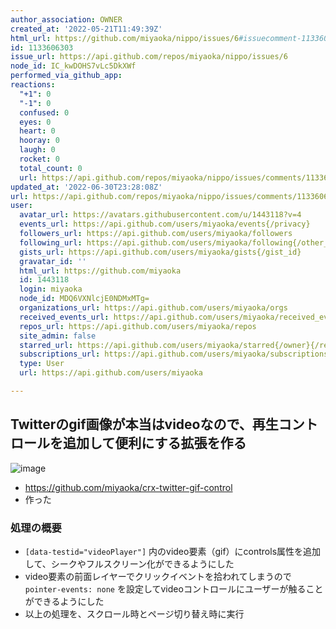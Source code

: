 ```yaml
---
author_association: OWNER
created_at: '2022-05-21T11:49:39Z'
html_url: https://github.com/miyaoka/nippo/issues/6#issuecomment-1133606303
id: 1133606303
issue_url: https://api.github.com/repos/miyaoka/nippo/issues/6
node_id: IC_kwDOHS7vLc5DkXWf
performed_via_github_app: 
reactions:
  "+1": 0
  "-1": 0
  confused: 0
  eyes: 0
  heart: 0
  hooray: 0
  laugh: 0
  rocket: 0
  total_count: 0
  url: https://api.github.com/repos/miyaoka/nippo/issues/comments/1133606303/reactions
updated_at: '2022-06-30T23:28:08Z'
url: https://api.github.com/repos/miyaoka/nippo/issues/comments/1133606303
user:
  avatar_url: https://avatars.githubusercontent.com/u/1443118?v=4
  events_url: https://api.github.com/users/miyaoka/events{/privacy}
  followers_url: https://api.github.com/users/miyaoka/followers
  following_url: https://api.github.com/users/miyaoka/following{/other_user}
  gists_url: https://api.github.com/users/miyaoka/gists{/gist_id}
  gravatar_id: ''
  html_url: https://github.com/miyaoka
  id: 1443118
  login: miyaoka
  node_id: MDQ6VXNlcjE0NDMxMTg=
  organizations_url: https://api.github.com/users/miyaoka/orgs
  received_events_url: https://api.github.com/users/miyaoka/received_events
  repos_url: https://api.github.com/users/miyaoka/repos
  site_admin: false
  starred_url: https://api.github.com/users/miyaoka/starred{/owner}{/repo}
  subscriptions_url: https://api.github.com/users/miyaoka/subscriptions
  type: User
  url: https://api.github.com/users/miyaoka

---
```

## Twitterのgif画像が本当はvideoなので、再生コントロールを追加して便利にする拡張を作る

![image](https://user-images.githubusercontent.com/1443118/169649886-4d212fbb-a3a9-49ea-8de7-bf219324d9a0.png)

- https://github.com/miyaoka/crx-twitter-gif-control
- 作った

### 処理の概要
- `[data-testid="videoPlayer"]` 内のvideo要素（gif）にcontrols属性を追加して、シークやフルスクリーン化ができるようにした
- video要素の前面レイヤーでクリックイベントを拾われてしまうので`pointer-events: none` を設定してvideoコントロールにユーザーが触ることができるようにした
- 以上の処理を、スクロール時とページ切り替え時に実行
